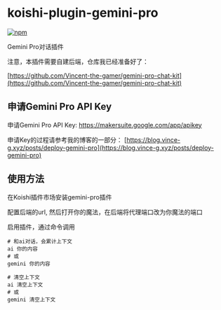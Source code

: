 # koishi-plugin-gemini-pro

[![npm](https://img.shields.io/npm/v/koishi-plugin-gemini-pro?style=flat-square)](https://www.npmjs.com/package/koishi-plugin-gemini-pro)

Gemini Pro对话插件

注意，本插件需要自建后端，仓库我已经准备好了：

[https://github.com/Vincent-the-gamer/gemini-pro-chat-kit](https://github.com/Vincent-the-gamer/gemini-pro-chat-kit)

## 申请Gemini Pro API Key

申请Gemini Pro API Key: https://makersuite.google.com/app/apikey

申请Key的过程请参考我的博客的一部分：
[https://blog.vince-g.xyz/posts/deploy-gemini-pro](https://blog.vince-g.xyz/posts/deploy-gemini-pro)

## 使用方法
在Koishi插件市场安装gemini-pro插件

配置后端的url, 然后打开你的魔法，在后端将代理端口改为你魔法的端口

启用插件，通过命令调用
```shell
# 和ai对话，会累计上下文
ai 你的内容 
# 或
gemini 你的内容

# 清空上下文
ai 清空上下文
# 或
gemini 清空上下文
```
